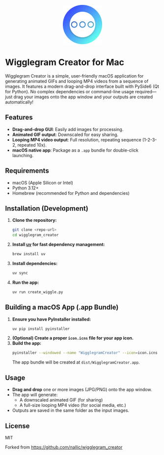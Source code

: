 <p align="center">
  <img src="icon-512.png" alt="Wigglegram Creator Icon" width="128" height="128"/>
</p>

# Wigglegram Creator for Mac

Wigglegram Creator is a simple, user-friendly macOS application for generating animated GIFs and looping MP4 videos from a sequence of images. It features a modern drag-and-drop interface built with PySide6 (Qt for Python). No complex dependencies or command-line usage required—just drag your images onto the app window and your outputs are created automatically!

## Features
- **Drag-and-drop GUI**: Easily add images for processing.
- **Animated GIF output**: Downscaled for easy sharing.
- **Looping MP4 video output**: Full resolution, repeating sequence (1-2-3-2, repeated 10x).
- **macOS native app**: Package as a `.app` bundle for double-click launching.

## Requirements
- macOS (Apple Silicon or Intel)
- Python 3.12+
- Homebrew (recommended for Python and dependencies)

## Installation (Development)
1. **Clone the repository:**
   ```sh
   git clone <repo-url>
   cd wigglegram_creator
   ```
2. **Install [uv](https://github.com/astral-sh/uv) for fast dependency management:**
   ```sh
   brew install uv
   ```
3. **Install dependencies:**
   ```sh
   uv sync
   ```
4. **Run the app:**
   ```sh
   uv run create_wiggle.py
   ```

## Building a macOS App (.app Bundle)
1. **Ensure you have PyInstaller installed:**
   ```sh
   uv pip install pyinstaller
   ```
2. **(Optional) Create a proper `icon.icns` file for your app icon.**
3. **Build the app:**
   ```sh
   pyinstaller --windowed --name "WigglegramCreator" --icon=icon.icns create_wiggle.py
   ```
   The app bundle will be created at `dist/WigglegramCreator.app`.

## Usage
- **Drag and drop** one or more images (JPG/PNG) onto the app window.
- The app will generate:
  - A downscaled animated GIF (for sharing)
  - A full-size looping MP4 video (for social media, etc.)
- Outputs are saved in the same folder as the input images.

## License
MIT

Forked from https://github.com/nallic/wigglegram_creator